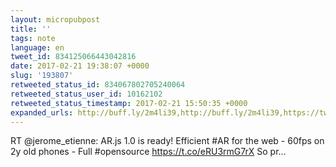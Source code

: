 ```yaml
---
layout: micropubpost
title: ''
tags: note
language: en
tweet_id: 834125066443042816
date: 2017-02-21 19:38:07 +0000
slug: '193807'
retweeted_status_id: 834067802705240064
retweeted_status_user_id: 10162102
retweeted_status_timestamp: 2017-02-21 15:50:35 +0000
expanded_urls: http://buff.ly/2m4li39,http://buff.ly/2m4li39,https://twitter.com/jerome_etienne/status/834067802705240065/video/1
---
```

RT @jerome_etienne: AR.js 1.0 is ready! Efficient #AR for the web - 60fps on 2y old phones - Full #opensource https://t.co/eRU3rmG7rX So pr…
